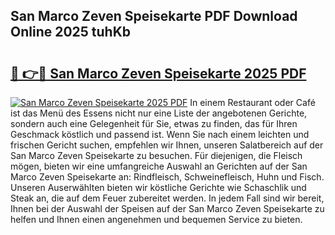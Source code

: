 ## San Marco Zeven Speisekarte PDF Download Online 2025 tuhKb

# <h2><a href="http://gccuy11.nevu.top/?p=San+Marco+Zeven+Speisekarte">🔗 👉🔴 San Marco Zeven Speisekarte 2025 PDF</a></h2>

[![San Marco Zeven Speisekarte 2025 PDF](https://i.imgur.com/dBaPXMq.png)](http://gccuy11.nevu.top/?p=San+Marco+Zeven+Speisekarte)
In einem Restaurant oder Café ist das Menü des Essens nicht nur eine Liste der angebotenen Gerichte, sondern auch eine Gelegenheit für Sie, etwas zu finden, das für Ihren Geschmack köstlich und passend ist. Wenn Sie nach einem leichten und frischen Gericht suchen, empfehlen wir Ihnen, unseren Salatbereich auf der San Marco Zeven Speisekarte zu besuchen. Für diejenigen, die Fleisch mögen, bieten wir eine umfangreiche Auswahl an Gerichten auf der San Marco Zeven Speisekarte an: Rindfleisch, Schweinefleisch, Huhn und Fisch. Unseren Auserwählten bieten wir köstliche Gerichte wie Schaschlik und Steak an, die auf dem Feuer zubereitet werden. In jedem Fall sind wir bereit, Ihnen bei der Auswahl der Speisen auf der San Marco Zeven Speisekarte zu helfen und Ihnen einen angenehmen und bequemen Service zu bieten.
